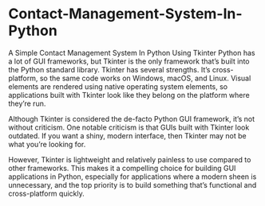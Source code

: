 # Contact-Management-System-In-Python
A Simple Contact Management System In Python Using Tkinter
Python has a lot of GUI frameworks, but Tkinter is the only framework that’s built into the Python standard library. Tkinter has several strengths. It’s cross-platform, so the same code works on Windows, macOS, and Linux. Visual elements are rendered using native operating system elements, so applications built with Tkinter look like they belong on the platform where they’re run.
 
Although Tkinter is considered the de-facto Python GUI framework, it’s not without criticism. One notable criticism is that GUIs built with Tkinter look outdated. If you want a shiny, modern interface, then Tkinter may not be what you’re looking for.

However, Tkinter is lightweight and relatively painless to use compared to other frameworks. This makes it a compelling choice for building GUI applications in Python, especially for applications where a modern sheen is unnecessary, and the top priority is to build something that’s functional and cross-platform quickly.
  
